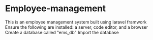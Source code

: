 # Employee-management
This is an employee management system built using laravel framwork
Ensure the following are installed: a server, code editor, and a browser
Create a database called "ems_db"
Import the database
